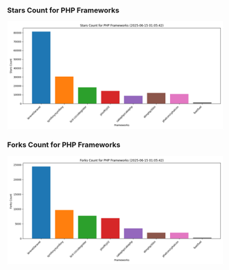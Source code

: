 ### Stars Count for PHP Frameworks

![Stars Chart](./archive/charts/20250615010542_stars_count.png)

### Forks Count for PHP Frameworks

![Forks Chart](./archive/charts/20250615010542_forks_count.png)

